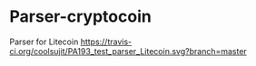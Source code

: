 # Parser-cryptocoin
Parser for Litecoin
https://travis-ci.org/coolsujit/PA193_test_parser_Litecoin.svg?branch=master
